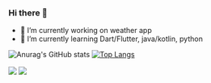 ### Hi there 👋

<!--
**DominikFerenc/DominikFerenc** is a ✨ _special_ ✨ repository because its `README.md` (this file) appears on your GitHub profile.

Here are some ideas to get you started:
-->
- 🔭 I’m currently working on weather app
- 🌱 I’m currently learning Dart/Flutter, java/kotlin, python

![Anurag's GitHub stats](https://github-readme-stats.vercel.app/api?username=DominikFerenc&show_icons=true&theme=radical)
[![Top Langs](https://github-readme-stats.vercel.app/api/top-langs/?username=DominikFerenc&langs_count=8)](https://github.com/anuraghazra/github-readme-stats)


  <img align="center" src="https://github-readme-stats.vercel.app/api?username=DominikFerenc&show_icons=true&theme=radical" />
</a>
<a href="https://github.com/anuraghazra/convoychat">
  <img align="center" src="https://github-readme-stats.vercel.app/api/pin/?username=anuraghazra&repo=convoychat" />
</a>




